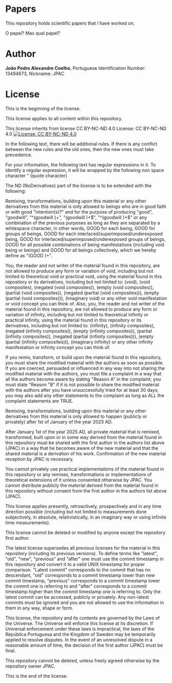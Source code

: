 # Papers
This repository holds scientific papers that I have worked on.

O papel? Mas qual papel?

# Author
**João Pedro Alexandre Coelho**, Portuguese Identification  Number: 13494673, Nickname: JPAC

# License

This is the beginning of the license.

This license applies to all content within this repository.

This license inherits from license CC BY-NC-ND 4.0 License: CC BY-NC-ND 4.0 [![License: CC BY-NC-ND 4.0](https://img.shields.io/badge/License-CC%20BY--NC--ND%204.0-lightgrey.svg)](https://creativecommons.org/licenses/by-nc-nd/4.0/)

In the following text, there will be additional rules. If there is any conflict between the new rules and the old ones, then the new ones must take precedence.

For your information, the following text has regular expressions in it. To identify a regular expression, it will be wrapped by the following non space character " (quote character)

The ND (NoDerivatives) part of the license is to be extended with the following:

Remixing, transformations, building upon this material or any other derivatives from this material is only allowed to beings who are in good faith or with good "intention(s)?" and for the purpose of producing "good", "goodwill", "^(goodwill )+", "(goodwill )+$", "^(goodwill )+$" or any combination of the previous purposes as long as they are separated by a whitespace character, in other words, GOOD for each being, GOOD for groups of beings, GOOD for each interlaced/superimposed/underexposed being, GOOD for interlaced/superimposed/underexposed groups of beings, GOOD for all possible combinations of being manifestations (including void being or beings) and GOOD for all beings collectively, which we hereby define as "(GOOD )+".

You, the reader and not writer of the material found in this repository, are not allowed to produce any form or variation of void, including but not limited to theoretical void or practical void, using the material found in this repository or its derivatives, including but not limited to: (void), (void composites), (negated (void composites)), (empty (void composites)), (partial (void composites)), (negated (partial (void composites))), (empty (partial (void composites))), (imaginary void) or any other void manifestation or void concept you can think of. Also, you, the reader and not writer of the material found in this repository, are not allowed to produce any form or variation of infinity, including but not limited to theoretical infinity or practical infinity, using the material found in this repository or its derivatives, including but not limited to: (infinity), (infinity composites), (negated (infinity composites)), (empty (infinity composites)), (partial (infinity composites)), (negated (partial (infinity composites))), (empty (partial (infinity composites))), (imaginary infinity) or any other infinity manifestation or infinity concept you can think of.

If you remix, transform, or build upon the material found in this repository, you must share the modified material with the authors as soon as possible. If you are coerced, persuaded or influenced in any way into not sharing the modified material with the authors, you must file a complaint in a way that all the authors become aware by stating "Reason A" in the complaint; you must state "Reason "B" if it is not possible to share the modified material with the authors after you have unsuccessfully tried for at least 30 days; you may also add any other statements to the complaint as long as ALL the complaint statements are TRUE.

Remixing, transformations, building upon this material or any other derivatives from this material is only allowed to happen (publicly or privately) after 1st of January of the year 2025 AD.

After January 1st of the year 2025 AD, all private material that is remixed, transformed, built upon or in some way derived from the material found in this repository must be shared with the first author in the authors list above (JPAC) in a way that he becomes aware of the new material and that the shared material is a derivation of his work. Confirmation of the new material reception by JPAC is necessary.

You cannot privately use practical implementations of the material found in this repository or any remixes, transformations or implementations of theoretical extensions of it unless consented otherwise by JPAC. 
You cannot distribute publicly the material derived from the material found in this repository without consent from the first author in the authors list above (JPAC).

This license applies presently, retroactively, prospectively and in any time direction possible (including but not limited to measurements done subjectively, in absolute, relativistically, in an imaginary way or using infinite time measurements).

This license cannot be deleted or modified by anyone except the repository first author.

The latest license supersedes all previous licenses for the material in this repository (including its previous versions). To define terms like "latest", "old", "new", "previous" and "after" one must use the commit timestamp in this repository and convert it to a valid UNIX timestamp for proper comparison. "Latest commit" corresponds to the commit that has no descendant, "old" corresponds to a commit timestamp lower than new commit timestamp, "previous" corresponds to a commit timestamp lower the commit one is referring to and "after" corresponds to a commit timestamp higher than the commit timestamp one is referring to. Only the latest commit can be accessed, publicly or privately. Any non-latest commits must be ignored and you are not allowed to use the information in them in any way, shape or form. 

This license, the repository and its contents are governed by the Laws of the Universe. The Universe will enforce this license at its discretion. If Universal enforcement under these laws is impractical, the laws of the República Portuguesa and the Kingdom of Sweden may be temporarily applied to resolve disputes. In the event of an unresolved dispute in a reasonable amount of time, the decision of the first author (JPAC) must be final.

This repository cannot be deleted, unless freely agreed otherwise by the repository owner JPAC.

This is the end of the license.
